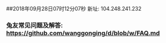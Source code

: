 ##2018年09月28日07时12分07秒 新址: 104.248.241.232
### 兔友常见问题及解答: https://github.com/wanggonging/d/blob/w/FAQ.md
